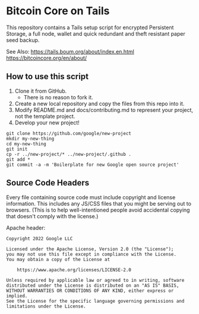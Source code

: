 # Bitcoin Core on Tails

This repository contains a Tails setup script for encrypted Persistent Storage, a full node, wallet and quick redundant and theft resistant paper seed backup.

See Also:
https://tails.boum.org/about/index.en.html
https://bitcoincore.org/en/about/


## How to use this script

1. Clone it from GitHub.
    * There is no reason to fork it.
1. Create a new local repository and copy the files from this repo into it.
1. Modify README.md and docs/contributing.md to represent your project, not the
   template project.
1. Develop your new project!

``` shell
git clone https://github.com/google/new-project
mkdir my-new-thing
cd my-new-thing
git init
cp -r ../new-project/* ../new-project/.github .
git add *
git commit -a -m 'Boilerplate for new Google open source project'
```

## Source Code Headers

Every file containing source code must include copyright and license
information. This includes any JS/CSS files that you might be serving out to
browsers. (This is to help well-intentioned people avoid accidental copying that
doesn't comply with the license.)

Apache header:

    Copyright 2022 Google LLC

    Licensed under the Apache License, Version 2.0 (the "License");
    you may not use this file except in compliance with the License.
    You may obtain a copy of the License at

        https://www.apache.org/licenses/LICENSE-2.0

    Unless required by applicable law or agreed to in writing, software
    distributed under the License is distributed on an "AS IS" BASIS,
    WITHOUT WARRANTIES OR CONDITIONS OF ANY KIND, either express or implied.
    See the License for the specific language governing permissions and
    limitations under the License.

